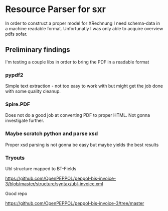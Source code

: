 # Resource Parser for sxr

In order to construct a proper model for XRechnung I need schema-data 
in a machine readable format. Unfortunatly I was only able to 
acquire overview pdfs sofar. 

## Preliminary findings
I'm testing a couple libs in order to bring the PDF in a readable
format

### pypdf2
Simple text extraction - not too easy to work with but might get the 
job done with some quality cleanup.

### Spire.PDF
Does not do a good job at converting PDF to proper HTML. Not gonna 
investigate further.

### Maybe scratch python and parse xsd
Proper xsd parsing is not gonna be easy but maybe yields the 
best results

### Tryouts
Ubl structure mapped to BT-Fields

https://github.com/OpenPEPPOL/peppol-bis-invoice-3/blob/master/structure/syntax/ubl-invoice.xml


Good repo

https://github.com/OpenPEPPOL/peppol-bis-invoice-3/tree/master
